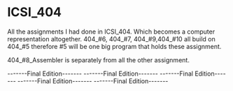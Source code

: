 # ICSI_404
All the assignments I had done in ICSI_404. Which becomes a computer representation altogether. 
404_#6, 404_#7, 404_#9,404_#10 all build on 404_#5 therefore #5 will be one big program that holds these assignment. 

404_#8_Assembler is separately from all the other assignment. 

-------Final Edition-------
-------Final Edition-------
-------Final Edition-------
-------Final Edition-------
-------Final Edition-------
